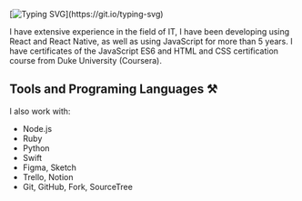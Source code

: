 [![Typing SVG](https://readme-typing-svg.demolab.com/?lines=Hey+there!;I'm+Sunny,+welcome+to+my+GitHub!)](https://git.io/typing-svg)

I have extensive experience in the field of IT, I have been developing using React and React Native, as well as using JavaScript for more than 5 years. I have certificates of the JavaScript ES6 and HTML and CSS certification course from Duke University (Coursera). 

## Tools and Programing Languages ⚒️
I also work with:
- Node.js
- Ruby
- Python
- Swift
- Figma, Sketch
- Trello, Notion
- Git, GitHub, Fork, SourceTree

